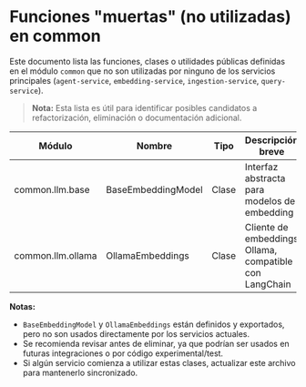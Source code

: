 # Funciones "muertas" (no utilizadas) en common

Este documento lista las funciones, clases o utilidades públicas definidas en el módulo `common` que no son utilizadas por ninguno de los servicios principales (`agent-service`, `embedding-service`, `ingestion-service`, `query-service`).

> **Nota:** Esta lista es útil para identificar posibles candidatos a refactorización, eliminación o documentación adicional.

| Módulo                | Nombre                        | Tipo      | Descripción breve                                     |
|-----------------------|-------------------------------|-----------|-------------------------------------------------------|
| common.llm.base       | BaseEmbeddingModel            | Clase     | Interfaz abstracta para modelos de embedding          |
| common.llm.ollama     | OllamaEmbeddings              | Clase     | Cliente de embeddings Ollama, compatible con LangChain |

**Notas:**
- `BaseEmbeddingModel` y `OllamaEmbeddings` están definidos y exportados, pero no son usados directamente por los servicios actuales.
- Se recomienda revisar antes de eliminar, ya que podrían ser usados en futuras integraciones o por código experimental/test.
- Si algún servicio comienza a utilizar estas clases, actualizar este archivo para mantenerlo sincronizado.
